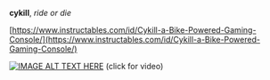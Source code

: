 **cykill**, *ride or die*

[https://www.instructables.com/id/Cykill-a-Bike-Powered-Gaming-Console/](https://www.instructables.com/id/Cykill-a-Bike-Powered-Gaming-Console/)

[![IMAGE ALT TEXT HERE](https://img.youtube.com/vi/Wp6ZJksGp1E/0.jpg)](https://www.youtube.com/watch?v=Wp6ZJksGp1E)
(click for video)

